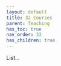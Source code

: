 ```yaml
---
layout: default
title: 32 Courses
parent: Teaching
has_toc: true
nav_order: 33
has_children: true
---
```


List...